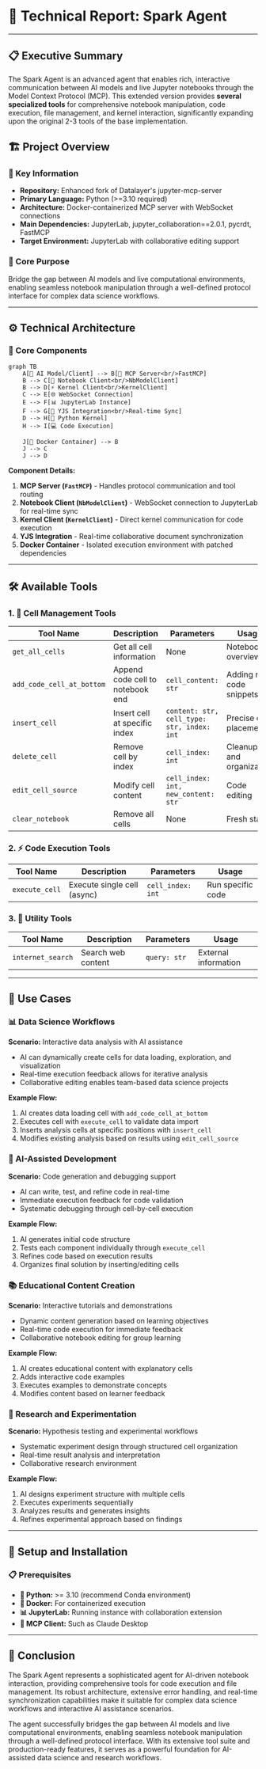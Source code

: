 # 🚀 Technical Report: Spark Agent

---

## 📋 Executive Summary

The Spark Agent is an advanced agent that enables rich, interactive communication between AI models and live Jupyter notebooks through the Model Context Protocol (MCP). This extended version provides **several specialized tools** for comprehensive notebook manipulation, code execution, file management, and kernel interaction, significantly expanding upon the original 2-3 tools of the base implementation.

## 🏗️ Project Overview

### 🔑 Key Information

- **Repository:** Enhanced fork of Datalayer's jupyter-mcp-server
- **Primary Language:** Python (>=3.10 required)
- **Architecture:** Docker-containerized MCP server with WebSocket connections
- **Main Dependencies:** JupyterLab, jupyter_collaboration==2.0.1, pycrdt, FastMCP
- **Target Environment:** JupyterLab with collaborative editing support

### 🎯 Core Purpose

Bridge the gap between AI models and live computational environments, enabling seamless notebook manipulation through a well-defined protocol interface for complex data science workflows.

---

## ⚙️ Technical Architecture

### 🔧 Core Components

```mermaid
graph TB
    A[🤖 AI Model/Client] --> B[📡 MCP Server<br/>FastMCP]
    B --> C[📓 Notebook Client<br/>NbModelClient]
    B --> D[⚡ Kernel Client<br/>KernelClient]
    C --> E[🌐 WebSocket Connection]
    E --> F[📊 JupyterLab Instance]
    F --> G[📝 YJS Integration<br/>Real-time Sync]
    D --> H[🐍 Python Kernel]
    H --> I[💻 Code Execution]

    J[🐳 Docker Container] --> B
    J --> C
    J --> D

```

**Component Details:**

1. **MCP Server (`FastMCP`)** - Handles protocol communication and tool routing
2. **Notebook Client (`NbModelClient`)** - WebSocket connection to JupyterLab for real-time sync
3. **Kernel Client (`KernelClient`)** - Direct kernel communication for code execution
4. **YJS Integration** - Real-time collaborative document synchronization
5. **Docker Container** - Isolated execution environment with patched dependencies

---

## 🛠️ Available Tools

### 1. 📝 Cell Management Tools

| Tool Name | Description | Parameters | Usage |
|-----------|-------------|------------|-------|
| `get_all_cells` | Get all cell information | None | Notebook overview |
| `add_code_cell_at_bottom` | Append code cell to notebook end | `cell_content: str` | Adding new code snippets |
| `insert_cell` | Insert cell at specific index | `content: str, cell_type: str, index: int` | Precise cell placement |
| `delete_cell` | Remove cell by index | `cell_index: int` | Cleanup and organization |
| `edit_cell_source` | Modify cell content | `cell_index: int, new_content: str` | Code editing |
| `clear_notebook` | Remove all cells | None | Fresh start |

### 2. ⚡ Code Execution Tools

| Tool Name | Description | Parameters | Usage |
|-----------|-------------|------------|-------|
| `execute_cell` | Execute single cell (async) | `cell_index: int` | Run specific code |

### 3. 🔧 Utility Tools

| Tool Name | Description | Parameters | Usage |
|-----------|-------------|------------|-------|
| `internet_search` | Search web content | `query: str` | External information |

---

## 🎯 Use Cases

### 📊 Data Science Workflows

**Scenario:** Interactive data analysis with AI assistance

- AI can dynamically create cells for data loading, exploration, and visualization
- Real-time execution feedback allows for iterative analysis
- Collaborative editing enables team-based data science projects

**Example Flow:**

1. AI creates data loading cell with `add_code_cell_at_bottom`
2. Executes cell with `execute_cell` to validate data import
3. Inserts analysis cells at specific positions with `insert_cell`
4. Modifies existing analysis based on results using `edit_cell_source`

### 🤖 AI-Assisted Development

**Scenario:** Code generation and debugging support

- AI can write, test, and refine code in real-time
- Immediate execution feedback for code validation
- Systematic debugging through cell-by-cell execution

**Example Flow:**

1. AI generates initial code structure
2. Tests each component individually through `execute_cell`
3. Refines code based on execution results
4. Organizes final solution by inserting/editing cells

### 📚 Educational Content Creation

**Scenario:** Interactive tutorials and demonstrations

- Dynamic content generation based on learning objectives
- Real-time code execution for immediate feedback
- Collaborative notebook editing for group learning

**Example Flow:**

1. AI creates educational content with explanatory cells
2. Adds interactive code examples
3. Executes examples to demonstrate concepts
4. Modifies content based on learner feedback

### 🔬 Research and Experimentation

**Scenario:** Hypothesis testing and experimental workflows

- Systematic experiment design through structured cell organization
- Real-time result analysis and interpretation
- Collaborative research environment

**Example Flow:**

1. AI designs experiment structure with multiple cells
2. Executes experiments sequentially
3. Analyzes results and generates insights
4. Refines experimental approach based on findings

---

## 🔧 Setup and Installation

### 📋 Prerequisites

- **🐍 Python:** >= 3.10 (recommend Conda environment)
- **🐳 Docker:** For containerized execution
- **📊 JupyterLab:** Running instance with collaboration extension
- **🤖 MCP Client:** Such as Claude Desktop

---

## 🎯 Conclusion

The Spark Agent represents a sophisticated agent for AI-driven notebook interaction, providing comprehensive tools for code execution and file management. Its robust architecture, extensive error handling, and real-time synchronization capabilities make it suitable for complex data science workflows and interactive AI assistance scenarios.

The agent successfully bridges the gap between AI models and live computational environments, enabling seamless notebook manipulation through a well-defined protocol interface. With its extensive tool suite and production-ready features, it serves as a powerful foundation for AI-assisted data science and research workflows.
